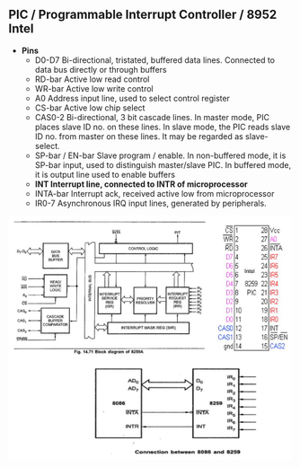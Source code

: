 ## PIC / Programmable Interrupt Controller / 8952 Intel
- **Pins**
  - D0-D7	Bi-directional, tristated, buffered data lines. Connected to data bus directly or through buffers
  - RD-bar	Active low read control
  - WR-bar	Active low write control
  - A0	Address input line, used to select control register
  - CS-bar	Active low chip select
  - CAS0-2	Bi-directional, 3 bit cascade lines. In master mode, PIC places slave ID no. on these lines. In slave mode, the PIC reads slave ID no. from master on these lines. It may be regarded as slave-select.
  - SP-bar / EN-bar	Slave program / enable. In non-buffered mode, it is SP-bar input, used to distinguish master/slave PIC. In buffered mode, it is output line used to enable buffers
  - **INT	Interrupt line, connected to INTR of microprocessor**
  - INTA-bar	Interrupt ack, received active low from microprocessor
  - IR0-7	Asynchronous IRQ input lines, generated by peripherals.

<img src="8259_pic.jpg" width=700 />
